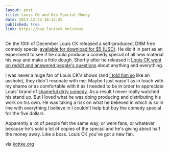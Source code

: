 ```yaml
---
layout: post
title: Louis CK and His Special Money
date: 2011-12-22 16:34:25
published: true
link: https://buy.louisck.net/news
---
```


On the 10th of December Louis CK released a self-produced, DRM free comedy special [available for download for $5 (USD)](https://buy.louisck.net). He did it in part as an experiment to see if he could produce a comedy special of all new material his way and make a little dough. Shortly after he released it [Louis CK went on reddit and answered people's questions](http://www.reddit.com/r/IAmA/comments/n9tef/hi_im_louis_ck_and_this_is_a_thing/) about anything and everything.

I was never a huge fan of Louis CK's shows (and [I told him so](https://twitter.com/bryanjswift/status/147589560912711680) like an asshole), they didn't resonate with me. Maybe I just wasn't as in touch with my shame or as comfortable with it as I needed to be in order to appreciate Louis' brand of [shameful dirty comedy](http://blog.frankchimero.com/post/14480225720). As a result I never really watched his stand up. But I loved what he was doing producing and distributing his work on his own. He was taking a risk on what he believed in which is so in line with everything I believe in I couldn't help but buy the comedy special for the five dollars.

Apparently a lot of people felt the same way, or were fans, or whatever because he's sold a lot of copies of the special and he's giving about half the money away. Like a boss. Louis CK you've got a new fan.

via [kottke.org](http://kottke.org/11/12/louis-cks-giant-pool-of-money)